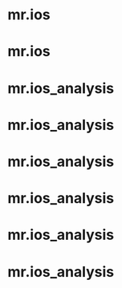 # mr.ios
# mr.ios
# mr.ios_analysis
# mr.ios_analysis
# mr.ios_analysis
# mr.ios_analysis
# mr.ios_analysis
# mr.ios_analysis

